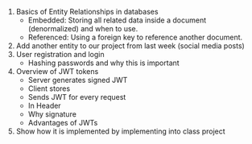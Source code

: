 1. Basics of Entity Relationships in databases
    - Embedded: Storing all related data inside a document (denormalized) and when to use.
    - Referenced: Using a foreign key to reference another document.
2. Add another entity to our project from last week (social media posts)
3. User registration and login
    - Hashing passwords and why this is important
4. Overview of JWT tokens
    - Server generates signed JWT
    - Client stores
    - Sends JWT for every request
    - In Header
    - Why signature
    - Advantages of JWTs
5. Show how it is implemented by implementing into class project